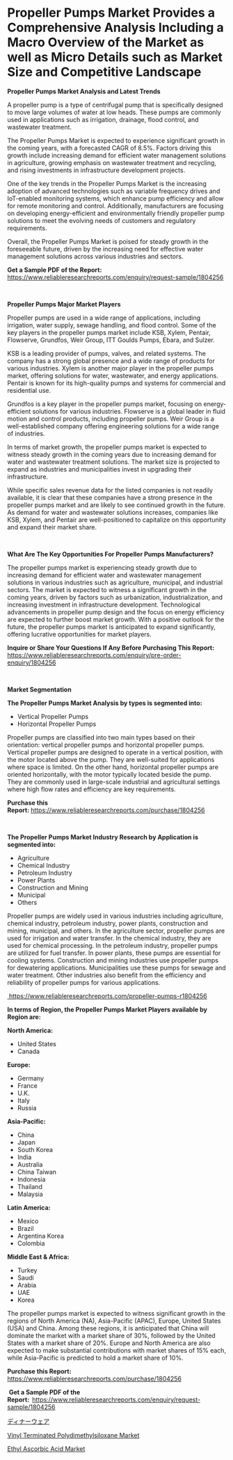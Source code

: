 <p><h1>Propeller Pumps Market Provides a Comprehensive Analysis Including a Macro Overview of the Market as well as Micro Details such as Market Size and Competitive Landscape</h1></p><p><strong>Propeller Pumps Market Analysis and Latest Trends</strong></p>
<p><p>A propeller pump is a type of centrifugal pump that is specifically designed to move large volumes of water at low heads. These pumps are commonly used in applications such as irrigation, drainage, flood control, and wastewater treatment.</p><p>The Propeller Pumps Market is expected to experience significant growth in the coming years, with a forecasted CAGR of 8.5%. Factors driving this growth include increasing demand for efficient water management solutions in agriculture, growing emphasis on wastewater treatment and recycling, and rising investments in infrastructure development projects.</p><p>One of the key trends in the Propeller Pumps Market is the increasing adoption of advanced technologies such as variable frequency drives and IoT-enabled monitoring systems, which enhance pump efficiency and allow for remote monitoring and control. Additionally, manufacturers are focusing on developing energy-efficient and environmentally friendly propeller pump solutions to meet the evolving needs of customers and regulatory requirements.</p><p>Overall, the Propeller Pumps Market is poised for steady growth in the foreseeable future, driven by the increasing need for effective water management solutions across various industries and sectors.</p></p>
<p><strong>Get a Sample PDF of the Report:&nbsp;</strong> <a href="https://www.reliableresearchreports.com/enquiry/request-sample/1804256">https://www.reliableresearchreports.com/enquiry/request-sample/1804256</a></p>
<p>&nbsp;</p>
<p><strong>Propeller Pumps Major Market Players</strong></p>
<p><p>Propeller pumps are used in a wide range of applications, including irrigation, water supply, sewage handling, and flood control. Some of the key players in the propeller pumps market include KSB, Xylem, Pentair, Flowserve, Grundfos, Weir Group, ITT Goulds Pumps, Ebara, and Sulzer.</p><p>KSB is a leading provider of pumps, valves, and related systems. The company has a strong global presence and a wide range of products for various industries. Xylem is another major player in the propeller pumps market, offering solutions for water, wastewater, and energy applications. Pentair is known for its high-quality pumps and systems for commercial and residential use.</p><p>Grundfos is a key player in the propeller pumps market, focusing on energy-efficient solutions for various industries. Flowserve is a global leader in fluid motion and control products, including propeller pumps. Weir Group is a well-established company offering engineering solutions for a wide range of industries.</p><p>In terms of market growth, the propeller pumps market is expected to witness steady growth in the coming years due to increasing demand for water and wastewater treatment solutions. The market size is projected to expand as industries and municipalities invest in upgrading their infrastructure.</p><p>While specific sales revenue data for the listed companies is not readily available, it is clear that these companies have a strong presence in the propeller pumps market and are likely to see continued growth in the future. As demand for water and wastewater solutions increases, companies like KSB, Xylem, and Pentair are well-positioned to capitalize on this opportunity and expand their market share.</p></p>
<p>&nbsp;</p>
<p><strong>What Are The Key Opportunities For Propeller Pumps Manufacturers?</strong></p>
<p><p>The propeller pumps market is experiencing steady growth due to increasing demand for efficient water and wastewater management solutions in various industries such as agriculture, municipal, and industrial sectors. The market is expected to witness a significant growth in the coming years, driven by factors such as urbanization, industrialization, and increasing investment in infrastructure development. Technological advancements in propeller pump design and the focus on energy efficiency are expected to further boost market growth. With a positive outlook for the future, the propeller pumps market is anticipated to expand significantly, offering lucrative opportunities for market players.</p></p>
<p><strong>Inquire or Share Your Questions If Any Before Purchasing This Report:</strong> <a href="https://www.reliableresearchreports.com/enquiry/pre-order-enquiry/1804256">https://www.reliableresearchreports.com/enquiry/pre-order-enquiry/1804256</a></p>
<p>&nbsp;</p>
<p><strong>Market Segmentation</strong></p>
<p><strong>The Propeller Pumps Market Analysis by types is segmented into:</strong></p>
<p><ul><li>Vertical Propeller Pumps</li><li>Horizontal Propeller Pumps</li></ul></p>
<p><p>Propeller pumps are classified into two main types based on their orientation: vertical propeller pumps and horizontal propeller pumps. Vertical propeller pumps are designed to operate in a vertical position, with the motor located above the pump. They are well-suited for applications where space is limited. On the other hand, horizontal propeller pumps are oriented horizontally, with the motor typically located beside the pump. They are commonly used in large-scale industrial and agricultural settings where high flow rates and efficiency are key requirements.</p></p>
<p><strong>Purchase this Report:&nbsp;</strong><a href="https://www.reliableresearchreports.com/purchase/1804256">https://www.reliableresearchreports.com/purchase/1804256</a></p>
<p>&nbsp;</p>
<p><strong>The Propeller Pumps Market Industry Research by Application is segmented into:</strong></p>
<p><ul><li>Agriculture</li><li>Chemical Industry</li><li>Petroleum Industry</li><li>Power Plants</li><li>Construction and Mining</li><li>Municipal</li><li>Others</li></ul></p>
<p><p>Propeller pumps are widely used in various industries including agriculture, chemical industry, petroleum industry, power plants, construction and mining, municipal, and others. In the agriculture sector, propeller pumps are used for irrigation and water transfer. In the chemical industry, they are used for chemical processing. In the petroleum industry, propeller pumps are utilized for fuel transfer. In power plants, these pumps are essential for cooling systems. Construction and mining industries use propeller pumps for dewatering applications. Municipalities use these pumps for sewage and water treatment. Other industries also benefit from the efficiency and reliability of propeller pumps for various applications.</p></p>
<p><a href="https://www.reliableresearchreports.com/propeller-pumps-r1804256">&nbsp;https://www.reliableresearchreports.com/propeller-pumps-r1804256</a></p>
<p><strong>In terms of Region, the Propeller Pumps Market Players available by Region are:</strong></p>
<p>
    <p> <strong> North America: </strong>
        <ul>
            <li>United States</li>
            <li>Canada</li>
        </ul>
        </p> 
    <p> <strong> Europe: </strong>
        <ul>
            <li>Germany</li>
            <li>France</li>
            <li>U.K.</li>
            <li>Italy</li>
            <li>Russia</li>
        </ul>
        </p> 
    <p> <strong> Asia-Pacific: </strong>
        <ul>
            <li>China</li>
            <li>Japan</li>
            <li>South Korea</li>
            <li>India</li>
            <li>Australia</li>
            <li>China Taiwan</li>
            <li>Indonesia</li>
            <li>Thailand</li>
            <li>Malaysia</li>
        </ul>
        </p> 
    <p> <strong> Latin America: </strong>
        <ul>
            <li>Mexico</li>
            <li>Brazil</li>
            <li>Argentina Korea</li>
            <li>Colombia</li>
        </ul>
        </p> 
    <p> <strong> Middle East & Africa: </strong>
        <ul>
            <li>Turkey</li>
            <li>Saudi</li>
            <li>Arabia</li>
            <li>UAE</li>
            <li>Korea</li>
        </ul>
    </p>
    </p>
<p><p>The propeller pumps market is expected to witness significant growth in the regions of North America (NA), Asia-Pacific (APAC), Europe, United States (USA) and China. Among these regions, it is anticipated that China will dominate the market with a market share of 30%, followed by the United States with a market share of 20%. Europe and North America are also expected to make substantial contributions with market shares of 15% each, while Asia-Pacific is predicted to hold a market share of 10%.</p></p>
<p><strong>Purchase this Report: </strong><a href="https://www.reliableresearchreports.com/purchase/1804256">https://www.reliableresearchreports.com/purchase/1804256</a></p>
<p>&nbsp;<strong>Get a Sample PDF of the Report:&nbsp;&nbsp;</strong><a href="https://www.reliableresearchreports.com/enquiry/request-sample/1804256">https://www.reliableresearchreports.com/enquiry/request-sample/1804256</a></p>
<p><strong></strong></p>
<p><p><a href="https://github.com/SantosDicki04/Market-Research-Report-List-1/blob/main/847166631921.md">ディナーウェア</a></p><p><a href="https://www.linkedin.com/pulse/vinyl-terminated-polydimethylsiloxane-market-centers-aspects-growth-9wimf?trackingId=SPlUuv2Vk3npiNJlAu0wzA%3D%3D">Vinyl Terminated Polydimethylsiloxane Market</a></p><p><a href="https://www.linkedin.com/pulse/ethyl-ascorbic-acid-market-research-report-forecasted-period-from-sm4of?trackingId=QUpejQEtaxBTBlqrkUW65w%3D%3D">Ethyl Ascorbic Acid Market</a></p></p>